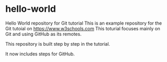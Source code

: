 # hello-world
Hello World repository for Git tutorial
This is an example repository for the Git tutoial on https://www.w3schools.com
This toturial focuses mainly on Git and using GitHub as its remotes.

This repository is built step by step in the tutorial.

It now includes steps for GitHub.
